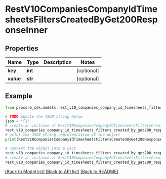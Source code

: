 # RestV10CompaniesCompanyIdTimesheetsFiltersCreatedByGet200ResponseInner


## Properties

Name | Type | Description | Notes
------------ | ------------- | ------------- | -------------
**key** | **int** |  | [optional] 
**value** | **str** |  | [optional] 

## Example

```python
from procore_sdk.models.rest_v10_companies_company_id_timesheets_filters_created_by_get200_response_inner import RestV10CompaniesCompanyIdTimesheetsFiltersCreatedByGet200ResponseInner

# TODO update the JSON string below
json = "{}"
# create an instance of RestV10CompaniesCompanyIdTimesheetsFiltersCreatedByGet200ResponseInner from a JSON string
rest_v10_companies_company_id_timesheets_filters_created_by_get200_response_inner_instance = RestV10CompaniesCompanyIdTimesheetsFiltersCreatedByGet200ResponseInner.from_json(json)
# print the JSON string representation of the object
print(RestV10CompaniesCompanyIdTimesheetsFiltersCreatedByGet200ResponseInner.to_json())

# convert the object into a dict
rest_v10_companies_company_id_timesheets_filters_created_by_get200_response_inner_dict = rest_v10_companies_company_id_timesheets_filters_created_by_get200_response_inner_instance.to_dict()
# create an instance of RestV10CompaniesCompanyIdTimesheetsFiltersCreatedByGet200ResponseInner from a dict
rest_v10_companies_company_id_timesheets_filters_created_by_get200_response_inner_from_dict = RestV10CompaniesCompanyIdTimesheetsFiltersCreatedByGet200ResponseInner.from_dict(rest_v10_companies_company_id_timesheets_filters_created_by_get200_response_inner_dict)
```
[[Back to Model list]](../README.md#documentation-for-models) [[Back to API list]](../README.md#documentation-for-api-endpoints) [[Back to README]](../README.md)


